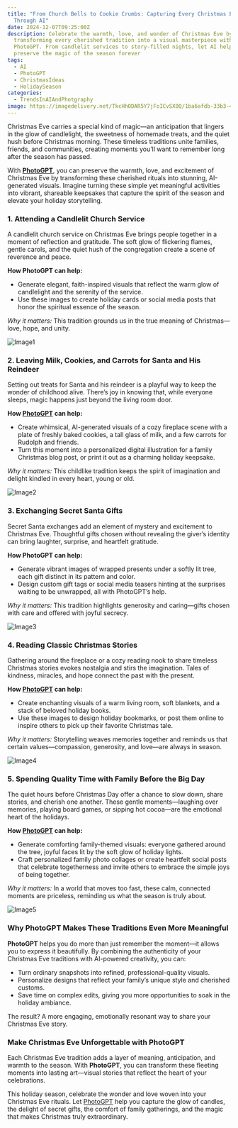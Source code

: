 ```yaml
---
title: "From Church Bells to Cookie Crumbs: Capturing Every Christmas Eve Moment
  Through AI"
date: 2024-12-07T09:25:00Z
description: Celebrate the warmth, love, and wonder of Christmas Eve by
  transforming every cherished tradition into a visual masterpiece with
  PhotoGPT. From candlelit services to story-filled nights, let AI help you
  preserve the magic of the season forever
tags:
  - AI
  - PhotoGPT
  - ChristmasIdeas
  - HolidaySeason
categories:
  - TrendsInAIAndPhotgraphy
image: https://imagedelivery.net/TkcHhODAR5Y7jFoICvSX0Q/1ba6afdb-33b3-4c74-c874-c46011933800/q=100
---
```

Christmas Eve carries a special kind of magic—an anticipation that lingers in the glow of candlelight, the sweetness of homemade treats, and the quiet hush before Christmas morning. These timeless traditions unite families, friends, and communities, creating moments you’ll want to remember long after the season has passed.


With **[PhotoGPT](https://www.photogptai.com/)**, you can preserve the warmth, love, and excitement of Christmas Eve by transforming these cherished rituals into stunning, AI-generated visuals. Imagine turning these simple yet meaningful activities into vibrant, shareable keepsakes that capture the spirit of the season and elevate your holiday storytelling.






### 1. Attending a Candlelit Church Service  
A candlelit church service on Christmas Eve brings people together in a moment of reflection and gratitude. The soft glow of flickering flames, gentle carols, and the quiet hush of the congregation create a scene of reverence and peace.


**How PhotoGPT can help:**  
- Generate elegant, faith-inspired visuals that reflect the warm glow of candlelight and the serenity of the service.  
- Use these images to create holiday cards or social media posts that honor the spiritual essence of the season.


*Why it matters:* This tradition grounds us in the true meaning of Christmas—love, hope, and unity.


![Image1](https://imagedelivery.net/TkcHhODAR5Y7jFoICvSX0Q/58602e6b-1fdd-4c57-6d4e-645486b3ab00/width=768)


### 2. Leaving Milk, Cookies, and Carrots for Santa and His Reindeer  
Setting out treats for Santa and his reindeer is a playful way to keep the wonder of childhood alive. There’s joy in knowing that, while everyone sleeps, magic happens just beyond the living room door.


**How [PhotoGPT](https://www.photogptai.com/) can help:**  
- Create whimsical, AI-generated visuals of a cozy fireplace scene with a plate of freshly baked cookies, a tall glass of milk, and a few carrots for Rudolph and friends.  
- Turn this moment into a personalized digital illustration for a family Christmas blog post, or print it out as a charming holiday keepsake.


*Why it matters:* This childlike tradition keeps the spirit of imagination and delight kindled in every heart, young or old.


![Image2](https://imagedelivery.net/TkcHhODAR5Y7jFoICvSX0Q/59772d53-206b-4478-4b12-5cd574efd300/width=768)


### 3. Exchanging Secret Santa Gifts  
Secret Santa exchanges add an element of mystery and excitement to Christmas Eve. Thoughtful gifts chosen without revealing the giver’s identity can bring laughter, surprise, and heartfelt gratitude.


**How PhotoGPT can help:**  
- Generate vibrant images of wrapped presents under a softly lit tree, each gift distinct in its pattern and color.  
- Design custom gift tags or social media teasers hinting at the surprises waiting to be unwrapped, all with PhotoGPT’s help.


*Why it matters:* This tradition highlights generosity and caring—gifts chosen with care and offered with joyful secrecy.


![Image3](https://imagedelivery.net/TkcHhODAR5Y7jFoICvSX0Q/09899326-2e57-43fe-0837-bd0aabd77300/width=768)


### 4. Reading Classic Christmas Stories  
Gathering around the fireplace or a cozy reading nook to share timeless Christmas stories evokes nostalgia and stirs the imagination. Tales of kindness, miracles, and hope connect the past with the present.


**How [PhotoGPT](https://www.photogptai.com/) can help:**  
- Create enchanting visuals of a warm living room, soft blankets, and a stack of beloved holiday books.  
- Use these images to design holiday bookmarks, or post them online to inspire others to pick up their favorite Christmas tale.


*Why it matters:* Storytelling weaves memories together and reminds us that certain values—compassion, generosity, and love—are always in season.


![Image4](https://imagedelivery.net/TkcHhODAR5Y7jFoICvSX0Q/dbead6c7-4884-4cf7-6510-90d649858b00/width=768)


### 5. Spending Quality Time with Family Before the Big Day  
The quiet hours before Christmas Day offer a chance to slow down, share stories, and cherish one another. These gentle moments—laughing over memories, playing board games, or sipping hot cocoa—are the emotional heart of the holidays.


**How [PhotoGPT](https://www.photogptai.com/) can help:**  
- Generate comforting family-themed visuals: everyone gathered around the tree, joyful faces lit by the soft glow of holiday lights.  
- Craft personalized family photo collages or create heartfelt social posts that celebrate togetherness and invite others to embrace the simple joys of being together.


*Why it matters:* In a world that moves too fast, these calm, connected moments are priceless, reminding us what the season is truly about.


![Image5](https://imagedelivery.net/TkcHhODAR5Y7jFoICvSX0Q/62d51ba9-82da-4710-aed9-31a8aa93fa00/width=768)


### Why PhotoGPT Makes These Traditions Even More Meaningful


**PhotoGPT** helps you do more than just remember the moment—it allows you to express it beautifully. By combining the authenticity of your Christmas Eve traditions with AI-powered creativity, you can:  
- Turn ordinary snapshots into refined, professional-quality visuals.  
- Personalize designs that reflect your family’s unique style and cherished customs.  
- Save time on complex edits, giving you more opportunities to soak in the holiday ambiance.


The result? A more engaging, emotionally resonant way to share your Christmas Eve story.



### Make Christmas Eve Unforgettable with PhotoGPT


Each Christmas Eve tradition adds a layer of meaning, anticipation, and warmth to the season. With **PhotoGPT**, you can transform these fleeting moments into lasting art—visual stories that reflect the heart of your celebrations.


This holiday season, celebrate the wonder and love woven into your Christmas Eve rituals. Let [PhotoGPT](https://www.photogptai.com/) help you capture the glow of candles, the delight of secret gifts, the comfort of family gatherings, and the magic that makes Christmas truly extraordinary.
